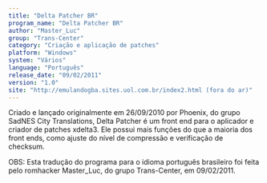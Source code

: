 ```yaml
---
title: "Delta Patcher BR"
program_name: "Delta Patcher BR"
author: "Master_Luc"
group: "Trans-Center"
category: "Criação e aplicação de patches"
platform: "Windows"
system: "Vários"
language: "Português"
release_date: "09/02/2011"
version: "1.0"
site: "http://emulandogba.sites.uol.com.br/index2.html (fora do ar)"
---
```

Criado e lançado originalmente em 26/09/2010 por Phoenix, do grupo SadNES City Translations, Delta Patcher é um front end para o aplicador e criador de patches xdelta3. Ele possui mais funções do que a maioria dos front ends, como ajuste do nível de compressão e verificação de checksum.

OBS: Esta tradução do programa para o idioma português brasileiro foi feita pelo romhacker Master_Luc, do grupo Trans-Center, em 09/02/2011.
